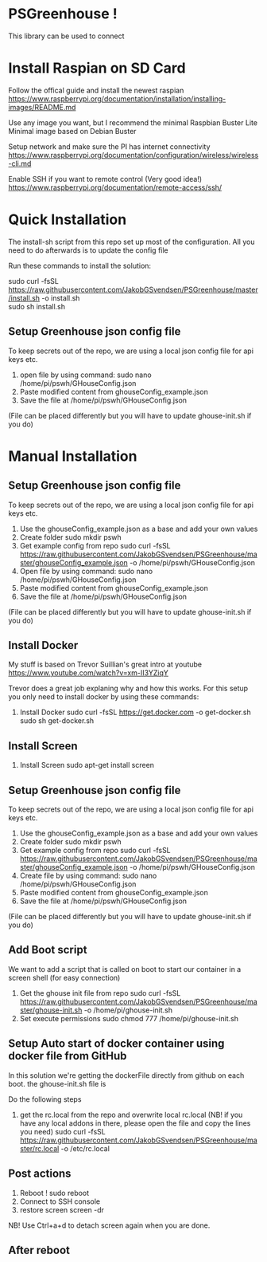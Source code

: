 # PSGreenhouse !

This library can be used to connect

# Install Raspian on SD Card

Follow the offical guide and install the newest raspian
https://www.raspberrypi.org/documentation/installation/installing-images/README.md

Use any image you want, but I recommend the minimal
Raspbian Buster Lite
Minimal image based on Debian Buster

Setup network and make sure the PI has internet connectivity
https://www.raspberrypi.org/documentation/configuration/wireless/wireless-cli.md

Enable SSH if you want to remote control (Very good idea!)
https://www.raspberrypi.org/documentation/remote-access/ssh/

# Quick Installation

The install-sh script from this repo set up most of the configuration.
All you need to do afterwards is to update the config file

Run these commands to install the solution:

sudo curl -fsSL https://raw.githubusercontent.com/JakobGSvendsen/PSGreenhouse/master/install.sh -o install.sh  
sudo sh install.sh  

## Setup Greenhouse json config file

To keep secrets out of the repo, we are using a local json config file for api keys etc.

1. open file by using command:
sudo nano /home/pi/pswh/GHouseConfig.json  
1. Paste modified content from ghouseConfig_example.json
1. Save the file at  /home/pi/pswh/GHouseConfig.json

(File can be placed differently but you will have to update ghouse-init.sh if you do)

# Manual Installation

## Setup Greenhouse json config file

To keep secrets out of the repo, we are using a local json config file for api keys etc.

1. Use the ghouseConfig_example.json as a base and add your own values
1. Create folder
sudo mkdir pswh  
1. Get example config from repo
sudo curl -fsSL https://raw.githubusercontent.com/JakobGSvendsen/PSGreenhouse/master/ghouseConfig_example.json -o /home/pi/pswh/GHouseConfig.json  
1. Open file by using command:
sudo nano /home/pi/pswh/GHouseConfig.json  
1. Paste modified content from ghouseConfig_example.json
1. Save the file at  /home/pi/pswh/GHouseConfig.json

(File can be placed differently but you will have to update ghouse-init.sh if you do)

## Install Docker 

My stuff is based on Trevor Suillian's great intro at youtube
https://www.youtube.com/watch?v=xm-II3YZiqY

Trevor does a great job explaning why and how this works.
For this setup you only need to install docker by using these commands:

1. Install Docker
sudo curl -fsSL https://get.docker.com -o get-docker.sh  
sudo sh get-docker.sh  

## Install Screen  

1. Install Screen
sudo apt-get install screen  

## Setup Greenhouse json config file

To keep secrets out of the repo, we are using a local json config file for api keys etc.

1. Use the ghouseConfig_example.json as a base and add your own values
1. Create folder
sudo mkdir pswh  
1. Get example config from repo
sudo curl -fsSL https://raw.githubusercontent.com/JakobGSvendsen/PSGreenhouse/master/ghouseConfig_example.json -o /home/pi/pswh/GHouseConfig.json  
1. Create file by using command:
sudo nano /home/pi/pswh/GHouseConfig.json  
1. Paste modified content from ghouseConfig_example.json
1. Save the file at  /home/pi/pswh/GHouseConfig.json

(File can be placed differently but you will have to update ghouse-init.sh if you do)

## Add Boot script

We want to add a script that is called on boot to start our container in a screen shell (for easy connection)

1. Get the ghouse init file from repo
sudo curl -fsSL https://raw.githubusercontent.com/JakobGSvendsen/PSGreenhouse/master/ghouse-init.sh -o /home/pi/ghouse-init.sh  
1. Set execute permissions
sudo chmod 777 /home/pi/ghouse-init.sh  

## Setup Auto start of docker container using docker file from GitHub

In this solution we're getting the dockerFile directly from github on each boot.
the ghouse-init.sh file is 

Do the following steps
1. get the rc.local from the repo and overwrite local rc.local (NB! if you have any local addons in there, please open the file and copy the lines you need)
sudo curl -fsSL https://raw.githubusercontent.com/JakobGSvendsen/PSGreenhouse/master/rc.local -o /etc/rc.local  

## Post actions
1. Reboot !
sudo reboot
1. Connect to SSH console
1. restore screen
screen -dr

NB! Use Ctrl+a+d to detach screen again when you are done.



## After reboot

